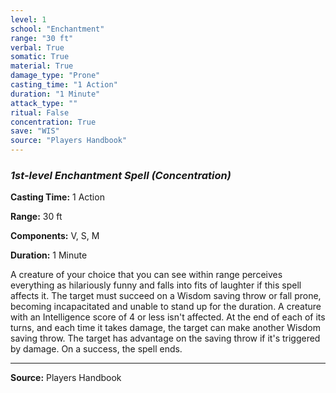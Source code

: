```yaml
---
level: 1
school: "Enchantment"
range: "30 ft"
verbal: True
somatic: True
material: True
damage_type: "Prone"
casting_time: "1 Action"
duration: "1 Minute"
attack_type: ""
ritual: False
concentration: True
save: "WIS"
source: "Players Handbook"
---
```


### *1st-level Enchantment Spell* *(Concentration)*

**Casting Time:** 1 Action

**Range:** 30 ft

**Components:** V, S, M

**Duration:** 1 Minute

A creature of your choice that you can see within range perceives everything as hilariously funny and falls into fits of laughter if this spell affects it. The target must succeed on a Wisdom saving throw or fall prone, becoming incapacitated and unable to stand up for the duration. A creature with an Intelligence score of 4 or less isn't affected. At the end of each of its turns, and each time it takes damage, the target can make another Wisdom saving throw. The target has advantage on the saving throw if it's triggered by damage. On a success, the spell ends.

---
**Source:** Players Handbook
